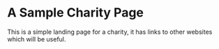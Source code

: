 # A Sample Charity Page
This is a simple landing page for a charity, it has links to other websites which will be useful.
